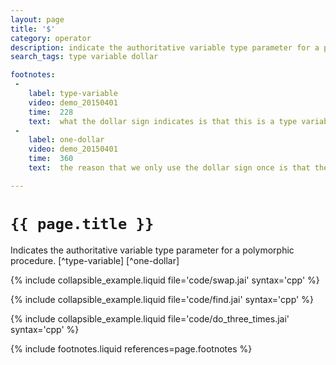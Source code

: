 ```yaml
---
layout: page
title: '$'
category: operator
description: indicate the authoritative variable type parameter for a polymorphic procedure
search_tags: type variable dollar

footnotes:
 -
    label: type-variable
    video: demo_20150401
    time:  228
    text:  what the dollar sign indicates is that this is a type variable which means we don't know what type it is at declaration time. the type of this variable will be determined when the function is called.
 -
    label: one-dollar
    video: demo_20150401
    time:  360
    text:  the reason that we only use the dollar sign once is that the dollar sign tells us which argument is authoritative over what the type should be..

---
```


# `{{ page.title }}`

Indicates the authoritative variable type parameter for a polymorphic procedure. [^type-variable] [^one-dollar]

{% include collapsible_example.liquid file='code/swap.jai' syntax='cpp' %}

{% include collapsible_example.liquid file='code/find.jai' syntax='cpp' %}

{% include collapsible_example.liquid file='code/do_three_times.jai' syntax='cpp' %}


{% include footnotes.liquid references=page.footnotes %}
